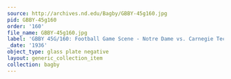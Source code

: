 ```yaml
---
source: http://archives.nd.edu/Bagby/GBBY-45g160.jpg
pid: GBBY-45g160
order: '160'
file_name: GBBY-45g160.jpg
label: 'GBBY 45G/160: Football Game Scene - Notre Dame vs. Carnegie Tech - 1936'
_date: '1936'
object_type: glass plate negative
layout: generic_collection_item
collection: bagby
---
```

